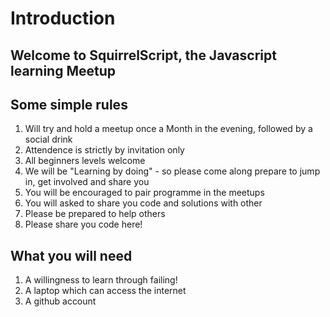 # Introduction

## Welcome to SquirrelScript, the Javascript learning Meetup

## Some simple rules

1. Will try and hold a meetup once a Month in the evening, followed by a social drink
2. Attendence is strictly by invitation only
3. All beginners levels welcome
4. We will be "Learning by doing" - so please come along prepare to jump in, get involved and share you
5. You will be encouraged to pair programme in the meetups
6. You will asked to share you code and solutions with other
7. Please be prepared to help others
8. Please share you code here!

## What you will need

1.  A willingness to learn through failing!
2.  A laptop which can access the internet
3.  A github account

```
